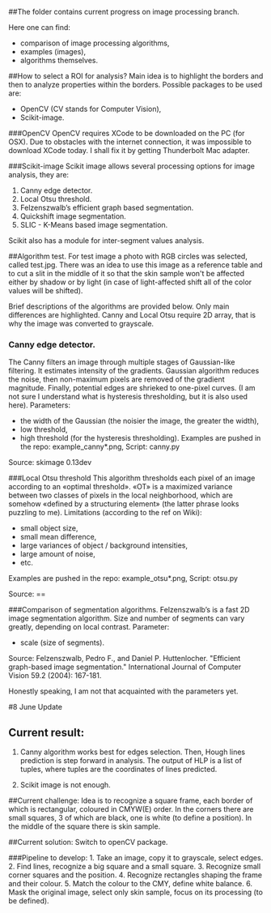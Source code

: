 ##The folder contains current progress on image processing branch. 

Here one can find:
* comparison of image processing algorithms,
* examples (images),
* algorithms themselves.

##How to select a ROI for analysis?
Main idea is to highlight the borders and then to analyze properties within the borders. Possible packages to be used are:
* OpenCV (CV stands for Computer Vision),
* Scikit-image.

###OpenCV
OpenCV requires XCode to be downloaded on the PC (for OSX). Due to obstacles with the internet connection, it was impossible to download XCode today. I shall fix it by getting Thunderbolt Mac adapter.

###Scikit-image
Scikit image allows several processing options for image analysis, they are:
1. Canny edge detector.
2. Local Otsu threshold.
3. Felzenszwalb’s efficient graph based segmentation.
4. Quickshift image segmentation.
5. SLIC - K-Means based image segmentation.

Scikit also has a module for inter-segment values analysis.

##Algorithm test.
For test image a photo with RGB circles was selected, called test.jpg. There was an idea to use this image as a reference table and to cut a slit in the middle of it so that the skin sample won't be affected either by shadow or by light (in case of light-affected shift all of the color values will be shifted).

Brief descriptions of the algorithms are provided below. Only main differences are highlighted. 
Canny and Local Otsu require 2D array, that is why the image was converted to grayscale.  

### Canny edge detector.
The Canny filters an image through multiple stages of Gaussian-like filtering. It estimates intensity of the gradients. Gaussian algorithm reduces the noise, then non-maximum pixels are removed of the gradient magnitude. Finally, potential edges are shrieked to one-pixel curves. (I am not sure I understand what is hysteresis thresholding, but it is also used here).
Parameters:
* the width of the Gaussian (the noisier the image, the greater the width),
* low threshold,
* high threshold (for the hysteresis thresholding).
Examples are pushed in the repo: example_canny*.png,
Script: canny.py

Source: skimage 0.13dev

###Local Otsu threshold
This algorithm thresholds each pixel of an image according to an «optimal threshold». «OT» is a maximized variance between two classes of pixels in the local neighborhood, which are somehow «defined by a structuring element» (the latter phrase looks puzzling to me).
Limitations (according to the ref on Wiki):
* small object size,
* small mean difference,
* large variances of object / background intensities,
* large amount of noise,
* etc.

Examples are pushed in the repo: example_otsu*.png,
Script: otsu.py

Source: ==

###Comparison of segmentation algorithms.
Felzenszwalb’s is a fast 2D image segmentation algorithm. Size and number of segments can vary greatly, depending on local contrast.
Parameter:
* scale (size of segments).

Source: Felzenszwalb, Pedro F., and Daniel P. Huttenlocher. "Efficient graph-based image segmentation." International Journal of Computer Vision 59.2 (2004): 167-181.

Honestly speaking, I am not that acquainted with the parameters yet.

#8 June Update
## Current result:
1. Canny algorithm works best for edges selection. Then, Hough lines prediction is step forward in analysis. The output of HLP is a list of tuples, where tuples are the coordinates of lines predicted.

2. Scikit image is not enough.

##Current challenge:
Idea is to recognize a square frame, each border of which is rectangular, coloured in CMYW(E) order. In the corners there are small squares, 3 of which are black, one is white (to define a position). In the middle of the square there is skin sample.

##Current solution:
Switch to openCV package.

###Pipeline to develop:
	1. Take an image, copy it to grayscale, select edges.
	2. Find lines, recognize a big square and a small square.
	3. Recognize small corner squares and the position.
	4. Recognize rectangles shaping the frame and their colour.
	5. Match the colour to the CMY, define white balance.
	6. Mask the original image, select only skin sample, focus on its processing (to be defined).
